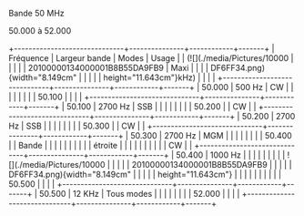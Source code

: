 Bande 50 MHz

50.000 à 52.000

+------------------------------+---------------+------------+-------+
| Fréquence                    | Largeur bande | Modes      | Usage |
| (![](./media/Pictures/10000  |               |            |       |
| 20100000134000001B8B55DA9FB9 | Maxi          |            |       |
| DF6FF34.png){width="8.149cm" |               |            |       |
| height="11.643cm"}kHz)       |               |            |       |
+------------------------------+---------------+------------+-------+
| 50.000                       | 500 Hz        | CW         |       |
|                              |               |            |       |
| 50.100                       |               |            |       |
+------------------------------+---------------+------------+-------+
| 50.100                       | 2700 Hz       | SSB        |       |
|                              |               |            |       |
| 50.200                       |               | CW         |       |
+------------------------------+---------------+------------+-------+
| 50.200                       | 2700 Hz       | SSB        |       |
|                              |               |            |       |
| 50.300                       |               | CW         |       |
+------------------------------+---------------+------------+-------+
| 50.300                       | 2700 Hz       | MGM        |       |
|                              |               |            |       |
| 50.400                       |               | Bande      |       |
|                              |               |            |       |
|                              |               | étroite    |       |
|                              |               |            |       |
|                              |               | CW         |       |
+------------------------------+---------------+------------+-------+
| 50.400                       | 1000 Hz       |            |       |
|                              |               |            |       |
| ![](./media/Pictures/10000   |               |            |       |
| 20100000134000001B8B55DA9FB9 |               |            |       |
| DF6FF34.png){width="8.149cm" |               |            |       |
| height="11.643cm"}           |               |            |       |
|                              |               |            |       |
| 50.500                       |               |            |       |
+------------------------------+---------------+------------+-------+
| 50.500                       | 12 KHz        | Tous modes |       |
|                              |               |            |       |
| 52.000                       |               |            |       |
+------------------------------+---------------+------------+-------+
